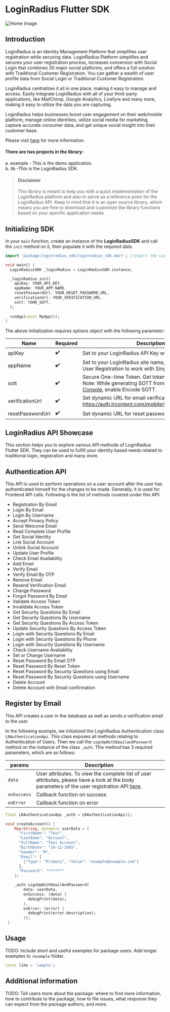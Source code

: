 <!-- 
This README describes the package. If you publish this package to pub.dev,
this README's contents appear on the landing page for your package.

For information about how to write a good package README, see the guide for
[writing package pages](https://dart.dev/guides/libraries/writing-package-pages). 

For general information about developing packages, see the Dart guide for
[creating packages](https://dart.dev/guides/libraries/create-library-packages)
and the Flutter guide for
[developing packages and plugins](https://flutter.dev/developing-packages). 
-->

# LoginRadius Flutter SDK
![Home Image](http://docs.lrcontent.com/resources/github/banner-1544x500.png)

## Introduction ##
LoginRadius is an Identity Management Platform that simplifies user registration while securing data. LoginRadius Platform simplifies and secures your user registration process, increases conversion with Social Login that combines 30 major social platforms, and offers a full solution with Traditional Customer Registration. You can gather a wealth of user profile data from Social Login or Traditional Customer Registration.

LoginRadius centralizes it all in one place, making it easy to manage and access. Easily integrate LoginRadius with all of your third-party applications, like MailChimp, Google Analytics, Livefyre and many more, making it easy to utilize the data you are capturing.

LoginRadius helps businesses boost user engagement on their web/mobile platform, manage online identities, utilize social media for marketing, capture accurate consumer data, and get unique social insight into their customer base.

Please visit [here](http://www.loginradius.com/) for more information.

#### There are two projects in the library:
a. example - This is the demo application.    
b. lib -This is the LoginRadius SDK.

> #### Disclaimer
>This library is meant to help you with a quick implementation of the LoginRadius platform and also to serve as a reference point for the LoginRadius API. Keep in mind that it is an open source library, which means you are free to download and customize the library functions based on your specific application needs

## Initializing SDK
In your `main` function, create an instance of the **LoginRadiusSDK** and call the `init` method on it, then populate it with the required data.
```dart
import 'package:loginradius_sdk/loginradius_sdk.dart'; //import the LoginRadius package

void main() {
  LoginRadiusSDK _loginRadius = LoginRadiusSDK.instance;

  _loginRadius.init(
    apiKey: YOUR_API_KEY,
    appName: YOUR_APP_NAME,
    resetPasswordUrl: YOUR_RESET_PASSWORD_URL,
    verificationUrl: YOUR_VERIFICATION_URL,
    sott: YOUR_SOTT,
  );
  
  runApp(const MyApp());
}
```
The above initialization requires options object with the following parameter:

| Name | Required | Description |
| ---         |     ---     |  --- |
| apiKey   | :heavy_check_mark:     | Set to your LoginRadius API Key which you can get [here](https://loginradius.readme.io/get-api-key-and-secret).    |
| appName     | :heavy_check_mark:       | Set to your LoginRadius site name, this is required for User Registration to work with Single Sign On API.      |
| sott   | :heavy_check_mark:     | Secure One-time Token. Get token from Admin Console Note: While generating SOTT from Loginradius [Admin Console](https://secure.loginradius.com/deployment/mobile-app), enable Encode SOTT.    |
| verificationUrl     | :heavy_check_mark:       | Set dynamic URL for email verification (Default URL: https://auth.lrcontent.com/mobile/verification/index.html)      |
| resetPasswordUrl   | :heavy_check_mark:     | Set dynamic URL for reset password.    |


## LoginRadius API Showcase

This section helps you to explore various API methods of LoginRadius Flutter SDK. They can be used to fulfill your identity based needs related to traditional login, registration and many more.

## Authentication API
This API is used to perform operations on a user account after the user has authenticated himself for the changes to be made. Generally, it is used for Frontend API calls. Following is the list of methods covered under this API:

- Registration By Email
- Login By Email
- Login By Username
- Accept Privacy Policy
- Send Welcome Email
- Read Complete User Profile
- Get Social Identity
- Link Social Account
- Unlink Social Account
- Update User Profile
- Check Email Availability
- Add Email
- Verify Email
- Verify Email By OTP
- Remove Email
- Resend Verification Email
- Change Password
- Forgot Password By Email
- Validate Access Token
- Invalidate Access Token
- Get Security Questions By Email
- Get Security Questions By Username
- Get Security Questions By Access Token
- Update Security Questions By Access Token
- Login with Security Questions By Email
- Login with Security Questions By Phone
- Login with Security Questions By Username
- Check Username Availability
- Set or Change Username
- Reset Password By Email OTP
- Reset Password By Reset Token
- Reset Password By Security Questions using Email
- Reset Password By Security Questions using Username
- Delete Account
- Delete Account with Email confirmation

## Register by Email

This API creates a user in the database as well as sends a verification email to the user.

In the following example, we initialized the LoginRadius Authentication class `LRAuthenticationApi`. This class exposes all methods relating to Authentication of Users.  Then we call the `signUpWithEmailandPassword` method on the instance of the class `_auth`. This method has 3 required parameters, which are as follows:

| params | Description |
| --- | --- |
| `data` | User attributes. To view the complete list of user attributes, please have a look at the body parameters of the user registration API [here](https://www.loginradius.com/docs/api/v2/user-registration/auth-user-registration-by-email). |
| `onSuccess` | Callback function on success |
| `onError` | Callback function on error |

```dart
final LRAuthenticationApi _auth = LRAuthenticationApi();

void createAccount() {
    Map<String, dynamic> userData = {
      "FirstName": "Test",
      "LastName": "Account",
      "FullName": "Test Account",
      "BirthDate": "10-12-1985",
      "Gender": "M",
      "Email": [
        {"Type": "Primary", "Value": "example@example.com"}
      ],
      "Password": "******"
    };

    _auth.signUpWithEmailAndPassword(
        data: userData,
        onSuccess: (data) {
          debugPrint(data);
        },
        onError: (error) {
          debugPrint(error.description);
        });
 }  
```

## Usage

TODO: Include short and useful examples for package users. Add longer examples
to `/example` folder. 

```dart
const like = 'sample';
```

## Additional information

TODO: Tell users more about the package: where to find more information, how to 
contribute to the package, how to file issues, what response they can expect 
from the package authors, and more.
